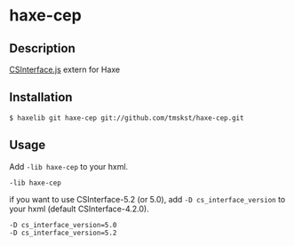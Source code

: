 # haxe-cep

## Description

[CSInterface.js](https://github.com/Adobe-CEP/CEP-Resources) extern for Haxe

## Installation

	$ haxelib git haxe-cep git://github.com/tmskst/haxe-cep.git

## Usage

Add `-lib haxe-cep` to your hxml.

	-lib haxe-cep

if you want to use CSInterface-5.2 (or 5.0), add `-D cs_interface_version` to your hxml (default CSInterface-4.2.0).

	-D cs_interface_version=5.0
	-D cs_interface_version=5.2
